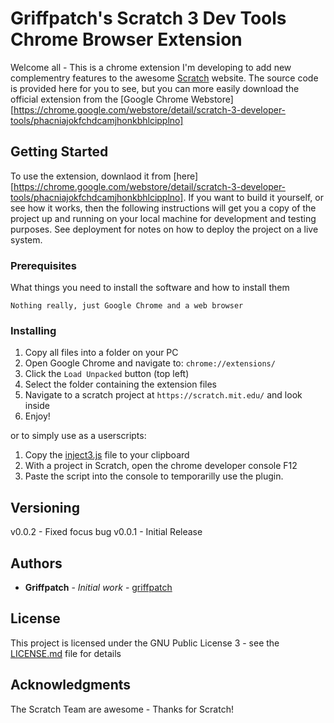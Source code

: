 # Griffpatch's Scratch 3 Dev Tools Chrome Browser Extension

Welcome all - This is a chrome extension I'm developing to add new complementry features to the awesome [Scratch](https://scratch.mit.edu) website. The source code is provided here for you to see, but you can more easily download the official extension from the [Google Chrome Webstore][https://chrome.google.com/webstore/detail/scratch-3-developer-tools/phacniajokfchdcamjhonkbhlcipplno]

## Getting Started

To use the extension, downlaod it from [here][https://chrome.google.com/webstore/detail/scratch-3-developer-tools/phacniajokfchdcamjhonkbhlcipplno]. If you want to build it yourself, or see how it works, then the following instructions will get you a copy of the project up and running on your local machine for development and testing purposes. See deployment for notes on how to deploy the project on a live system.

### Prerequisites

What things you need to install the software and how to install them

```
Nothing really, just Google Chrome and a web browser
```

### Installing

1. Copy all files into a folder on your PC
2. Open Google Chrome and navigate to: `chrome://extensions/`
3. Click the `Load Unpacked` button (top left)
4. Select the folder containing the extension files
5. Navigate to a scratch project at `https://scratch.mit.edu/` and look inside
6. Enjoy!

or to simply use as a userscripts:

1. Copy the [inject3.js](https://raw.githubusercontent.com/griffpatch/Scratch3-Dev-Tools/master/inject3.js) file to your clipboard
2. With a project in Scratch, open the chrome developer console F12
3. Paste the script into the console to temporarilly use the plugin.

## Versioning

v0.0.2 - Fixed focus bug
v0.0.1 - Initial Release

## Authors

* **Griffpatch** - *Initial work* - [griffpatch](https://github.com/griffpatch)

## License

This project is licensed under the GNU Public License 3 - see the [LICENSE.md](LICENSE.md) file for details

## Acknowledgments

The Scratch Team are awesome - Thanks for Scratch!
